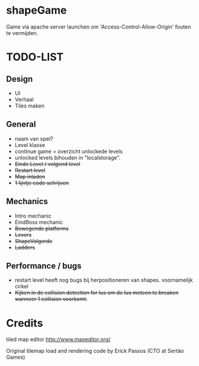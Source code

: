 shapeGame
=========
Game via apache server launchen om 'Access-Control-Allow-Origin' fouten te vermijden.

TODO-LIST
=========

Design
------
- UI
- Verhaal
- Tiles maken

General
------
- naam van spel?
- Level klasse
- continue game = overzicht unlockede levels
- unlocked levels bihouden in "localstorage".
- ~~Einde Level / volgend level~~
- ~~Restart level~~
- ~~Map inladen~~
- ~~1 lijntje code schrijven~~

Mechanics
------
- Intro mechanic
- EindBoss mechanic
- ~~Bewegende platforms~~
- ~~Levers~~
- ~~ShapeVolgorde~~
- ~~Ladders~~

Performance / bugs
------
- restart level heeft nog bugs bij herpositioneren van shapes. voornamelijk cirkel
- ~~Kijken in de collision detection for lus om de lus meteen te breaken wanneer 1 collision voorkomt.~~

Credits
=========
tiled map editor http://www.mapeditor.org/

Original tilemap load and rendering code by Erick Passos (CTO at Sertão Games)